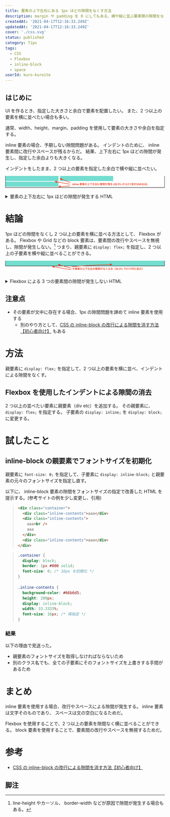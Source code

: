 ```yaml
---
title: 要素の上下左右にある 1px ほどの隙間をなくす方法
description: margin や padding を 0 にしてもある、横や縦に並ぶ要素間の隙間をなくすスタイリング方法を紹介。
createdAt: '2021-04-17T12:16:33.249Z'
updatedAt: '2021-04-17T12:16:33.249Z'
cover: './css.svg'
status: published
category: Tips
tags:
  - CSS
  - Flexbox
  - inline-block
  - space
userId: kuro-kuroite
---
```


## はじめに

UI を作るとき、指定した大きさと余白で要素を配置したい。
また、2 つ以上の要素を横に並べたい場合も多い。

通常、width、height、margin、padding を使用して要素の大きさや余白を指定する。

inline 要素の場合、予期しない隙間問題がある。
インデントのために、 inline 要素間に改行やスペースが残るからだ。
結果、上下左右に 1px ほどの隙間が発生し、指定した余白よりも大きくなる。

インデントをしたまま、2 つ以上の要素を指定した余白で横や縦に並べたい。

![要素の上下左右に 1px ほどの隙間が発生する HTML 画像](./inline_space.png)

<details>
  <summary>
    要素の上下左右に 1px ほどの隙間が発生する HTML
  </summary>
  <div>

```html:title=index.html
<html>
  <head>
    <link rel="stylesheet" href="style.css">
  </head>
  <body>
    <div class="container">
      <div class="contents">
      </div>
      <div class="contents">
      </div>
      <div class="contents">
      </div>
    </div>
</body>
```

```css:title=style.css
*,
*::before,
*::after {
  box-sizing: border-box;
  margin: 0;
  padding: 0;
}

.container {
  line-height: 1;
  border: 1px #000 solid;
}

.contents {
  display: inline-block;
  width: 33.3333%;
  height: 1em;
  background-color: turquoise;
}
```

  </div>
</details>

# 結論

1px ほどの隙間をなくし 2 つ以上の要素を横に並べる方法として、 Flexbox がある。
Flexbox や Grid などの block 要素は、要素間の改行やスペースを無視し、隙間が発生しない。[^1]
つまり、親要素に `display: flex;` を指定し、2 つ以上の子要素を横や縦に並べることができる。

![Flexbox による 3 つの要素間の隙間が発生しない HTML 画像](./flex_no_space.png)

<details>
  <summary>
    Flexbox による 3 つの要素間の隙間が発生しない HTML
  </summary>
  <div>

```html:title=index.html
<html>
  <head>
    <link rel="stylesheet" href="style.css">
  </head>
  <body>
    <div class="container">
      <div class="contents">
      </div>
      <div class="contents">
      </div>
      <div class="contents">
      </div>
    </div>
</body>
```

```css:title=style.css
*,
*::before,
*::after {
  box-sizing: border-box;
  margin: 0;
  padding: 0;
}

.container {
  display: flex; /* add flex */
  line-height: 1;
  border: 1px #000 solid;
}

.contents {
  display: block; /* change to block */
  width: 33.3333%;
  height: 1em;
  background-color: turquoise;
}
```

  </div>
</details>

## 注意点

- その要素が文中に存在する場合、1px の隙間問題を諦めて inline 要素を使用する
  - 別のやり方として、[CSS の inline-block の改行による隙間を消す方法【初心者向け】](https://techacademy.jp/magazine/19406) もある

# 方法

親要素に `display: flex;` を指定して、2 つ以上の要素を横に並べ、インデントによる隙間をなくす。

## Flexbox を使用したインデントによる隙間の消去

2 つ以上の並べたい要素に親要素（div etc）を追加する。
その親要素に、`display: flex;` を指定する。
子要素の `display: inline;` を `display: block;` に変更する。

# 試したこと

## inline-block の親要素でフォントサイズを初期化

親要素に `font-size: 0;` を指定して、子要素に `display: inline-block;` と親要素の元々のフォントサイズを指定し直す。

以下に、 inline-block 要素の隙間をフォントサイズの指定で改善した HTML を提示する。(参考サイトの例を少し変更し、引用)

> ```html
> <div class="container">
>   <div class="inline-contents">aaa</div>
>   <div class="inline-contents">
>     aaa<br />
>     aaa
>   </div>
>   <div class="inline-contents">aaa</div>
> </div>
> ```

> ```css
> .container {
>   display: block;
>   border: 1px #000 solid;
>   font-size: 0; /* 16px を初期化 */
> }
>
> .inline-contents {
>   background-color: #66b6d5;
>   height: 200px;
>   display: inline-block;
>   width: 33.3333%;
>   font-size: 16px; /* 再指定 */
> }
> ```

### 結果

以下の理由で見送った。

- 親要素のフォントサイズを取得しなければならないため
- 別のクラス名でも、全ての子要素にそのフォントサイズを上書きする手間があるため

# まとめ

inline 要素を使用する場合、改行やスペースによる隙間が発生する。
inline 要素は文字そのものであり、 スペースは文の空白になるためだ。

Flexbox を使用することで、2 つ以上の要素を隙間なく横に並べることができる。
block 要素を使用することで、要素間の改行やスペースを無視するためだ。

# 参考

- [CSS の inline-block の改行による隙間を消す方法【初心者向け】](https://techacademy.jp/magazine/19406)

## 脚注

[^1]: line-height やカーソル、 border-width などが原因で隙間が発生する場合もある。
